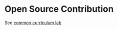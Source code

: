 # Open Source Contribution

See [common curriculum lab](https://github.com/codefellows/common_curriculum/tree/master/engineering/class-44/lab)
